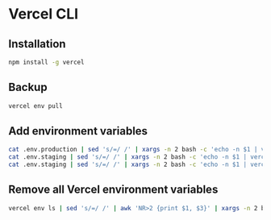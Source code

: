 # Vercel CLI

## Installation

```zsh
npm install -g vercel
```

## Backup

```zsh
vercel env pull
```

## Add environment variables

```zsh
cat .env.production | sed 's/=/ /' | xargs -n 2 bash -c 'echo -n $1 | vercel env add $0 production'
cat .env.staging | sed 's/=/ /' | xargs -n 2 bash -c 'echo -n $1 | vercel env add $0 development'
cat .env.staging | sed 's/=/ /' | xargs -n 2 bash -c 'echo -n $1 | vercel env add $0 preview'
```

## Remove all Vercel environment variables

```zsh
vercel env ls | sed 's/=/ /' | awk 'NR>2 {print $1, $3}' | xargs -n 2 bash -c 'vercel env rm $0 ${1,,} -y'
```
